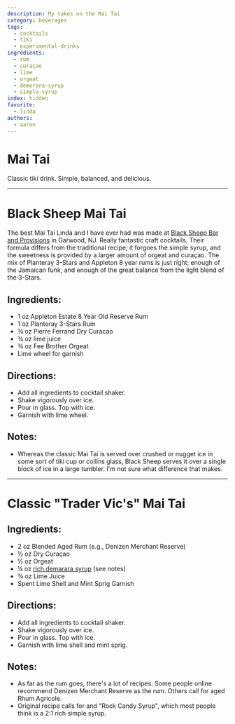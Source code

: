 ```yaml
---
description: My takes on the Mai Tai
category: beverages
tags:
  - cocktails
  - tiki
  - experimental-drinks
ingredients:
  - rum
  - curaçao
  - lime
  - orgeat
  - demerara-syrup
  - simple-syrup
index: hidden
favorite:
  - linda
authors:
  - aaron
---
```


# Mai Tai

Classic tiki drink. Simple, balanced, and delicious.

* * *

# Black Sheep Mai Tai

The best Mai Tai Linda and I have ever had was made at  [Black Sheep Bar and Provisions](https://www.theblacksheepnj.com/) in Garwood, NJ. Really fantastic craft cocktails. Their formula differs from the traditional recipe; it forgoes the simple syrup, and the sweetness is provided by a larger amount of orgeat and curaçao. The mix of Planteray 3-Stars and Appleton 8 year rums is just right; enough of the Jamaican funk, and enough of the great balance from the light blend of the 3-Stars. 
## Ingredients:

- 1 oz Appleton Estate 8 Year Old Reserve Rum
- 1 oz Planteray 3-Stars Rum
- ¾ oz Pierre Ferrand Dry Curacao 
- ¾ oz lime juice
- ¾ oz Fee Brother Orgeat
- Lime wheel for garnish
## Directions:

- Add all ingredients to cocktail shaker.
- Shake vigorously over ice.
- Pour in glass. Top with ice.
- Garnish with lime wheel.

## Notes:
- Whereas the classic Mai Tai is served over crushed or nugget ice in some sort of tiki cup or collins glass, Black Sheep serves it over a single block of ice in a large tumbler. I'm not sure what difference that makes.

* * *
# Classic "Trader Vic's" Mai Tai

## Ingredients:

- 2 oz Blended Aged Rum (e.g., Denizen Merchant Reserve)
- ½ oz Dry Curaçao
- ½ oz Orgeat
- ¼ oz [rich demarara syrup](./Cocktail-Ingredients.html#rich-demerara-syrup) (see notes)
- ¾ oz Lime Juice
- Spent Lime Shell and Mint Sprig Garnish

## Directions:

- Add all ingredients to cocktail shaker.
- Shake vigorously over ice.
- Pour in glass. Top with ice.
- Garnish with lime shell and mint sprig.

## Notes: 

- As far as the rum goes, there's a lot of recipes. Some people online recommend Denizen Merchant Reserve as the rum. Others call for aged Rhum Agricole.
- Original recipe calls for and "Rock Candy Syrup", which most people think is a 2:1 rich simple syrup.
